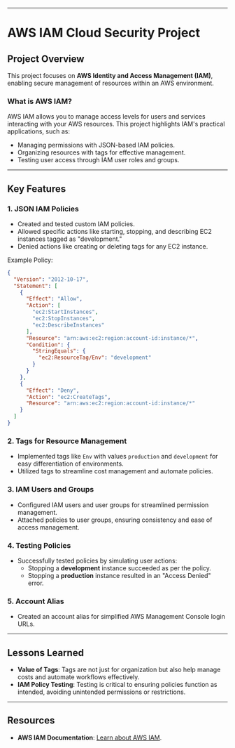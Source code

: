 
---

# AWS IAM Cloud Security Project

## Project Overview

This project focuses on **AWS Identity and Access Management (IAM)**, enabling secure management of resources within an AWS environment. 

### What is AWS IAM?

AWS IAM allows you to manage access levels for users and services interacting with your AWS resources. This project highlights IAM's practical applications, such as:

- Managing permissions with JSON-based IAM policies.
- Organizing resources with tags for effective management.
- Testing user access through IAM user roles and groups.

---

## Key Features

### 1. **JSON IAM Policies**

- Created and tested custom IAM policies.
- Allowed specific actions like starting, stopping, and describing EC2 instances tagged as "development."
- Denied actions like creating or deleting tags for any EC2 instance.

Example Policy:
```json
{
  "Version": "2012-10-17",
  "Statement": [
    {
      "Effect": "Allow",
      "Action": [
        "ec2:StartInstances",
        "ec2:StopInstances",
        "ec2:DescribeInstances"
      ],
      "Resource": "arn:aws:ec2:region:account-id:instance/*",
      "Condition": {
        "StringEquals": {
          "ec2:ResourceTag/Env": "development"
        }
      }
    },
    {
      "Effect": "Deny",
      "Action": "ec2:CreateTags",
      "Resource": "arn:aws:ec2:region:account-id:instance/*"
    }
  ]
}
```

### 2. **Tags for Resource Management**

- Implemented tags like `Env` with values `production` and `development` for easy differentiation of environments.
- Utilized tags to streamline cost management and automate policies.

### 3. **IAM Users and Groups**

- Configured IAM users and user groups for streamlined permission management.
- Attached policies to user groups, ensuring consistency and ease of access management.

### 4. **Testing Policies**

- Successfully tested policies by simulating user actions:
  - Stopping a **development** instance succeeded as per the policy.
  - Stopping a **production** instance resulted in an "Access Denied" error.

### 5. **Account Alias**

- Created an account alias for simplified AWS Management Console login URLs.

---

## Lessons Learned

- **Value of Tags**: Tags are not just for organization but also help manage costs and automate workflows effectively.
- **IAM Policy Testing**: Testing is critical to ensuring policies function as intended, avoiding unintended permissions or restrictions.

---

## Resources


- **AWS IAM Documentation**: [Learn about AWS IAM](https://docs.aws.amazon.com/IAM/latest/UserGuide/).

